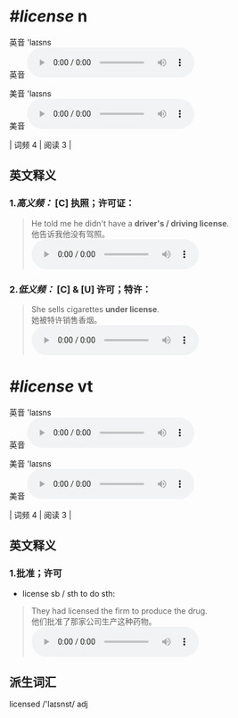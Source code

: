 # ***\#license*** n
英音 'laɪsns  
英音
<audio src="./media/license-B.aac" controls="controls"></audio>

美音 'laɪsns  
美音
<audio src="./media/license.aac" controls="controls"></audio>



| 词频 4 | 阅读 3 |  

英文释义
---
### 1.*高义频：* **[C] 执照；许可证：**  

 > He told me he didn't have a **driver's / driving license**.  
 > 他告诉我他没有驾照。    
<audio src="./media/license,licence-517_AAC.aac" controls="controls"></audio>

### 2.*低义频：* **[C] & [U] 许可；特许：**  

 > She sells cigarettes **under license**.   
 > 她被特许销售香烟。    
<audio src="./media/license-2.aac" controls="controls"></audio>


# ***\#license*** vt
英音 'laɪsns  
英音
<audio src="./media/license-B.aac" controls="controls"></audio>

美音 'laɪsns  
美音
<audio src="./media/license.aac" controls="controls"></audio>



| 词频 4 | 阅读 3 |  

英文释义
---
### 1.**批准；许可**  

- license sb / sth to do sth:

 > They had licensed the firm to produce the drug.  
 > 他们批准了那家公司生产这种药物。    
<audio src="./media/They had licensed the firm to produce the drug2_AAC.aac" controls="controls"></audio>


派生词汇
---
licensed /'laɪsnst/ adj   

